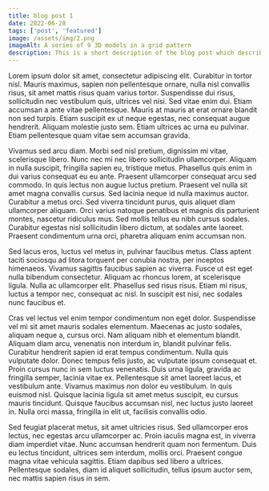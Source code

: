 ```yaml
---
title: blog post 1
date: 2022-06-28
tags: ['post', 'featured']
image: /assets/img/2.png
imageAlt: A series of 9 3D models in a grid pattern
description: This is a short description of the blog post which describes what the post is about.
---
```


Lorem ipsum dolor sit amet, consectetur adipiscing elit. Curabitur in tortor nisl. Mauris maximus, sapien non pellentesque ornare, nulla nisl convallis risus, sit amet mattis risus quam varius tortor. Suspendisse dui risus, sollicitudin nec vestibulum quis, ultrices vel nisi. Sed vitae enim dui. Etiam accumsan a ante vitae pellentesque. Mauris at mauris at erat ornare blandit non sed turpis. Etiam suscipit ex ut neque egestas, nec consequat augue hendrerit. Aliquam molestie justo sem. Etiam ultrices ac urna eu pulvinar. Etiam pellentesque quam vitae sem accumsan gravida.

Vivamus sed arcu diam. Morbi sed nisl pretium, dignissim mi vitae, scelerisque libero. Nunc nec mi nec libero sollicitudin ullamcorper. Aliquam in nulla suscipit, fringilla sapien eu, tristique metus. Phasellus quis enim in dui varius consequat eu eu ante. Praesent ullamcorper consequat arcu sed commodo. In quis lectus non augue luctus pretium. Praesent vel nulla sit amet magna convallis cursus. Sed lacinia neque id nulla maximus auctor. Curabitur a metus orci. Sed viverra tincidunt purus, quis aliquet diam ullamcorper aliquam. Orci varius natoque penatibus et magnis dis parturient montes, nascetur ridiculus mus. Sed mollis tellus eu nibh cursus sodales. Curabitur egestas nisl sollicitudin libero dictum, at sodales ante laoreet. Praesent condimentum urna orci, pharetra aliquam enim accumsan non.

Sed lacus eros, luctus vel metus in, pulvinar faucibus metus. Class aptent taciti sociosqu ad litora torquent per conubia nostra, per inceptos himenaeos. Vivamus sagittis faucibus sapien ac viverra. Fusce ut est eget nulla bibendum consectetur. Aliquam ac rhoncus lorem, at scelerisque ligula. Nulla ac ullamcorper elit. Phasellus sed risus risus. Etiam mi risus, luctus a tempor nec, consequat ac nisl. In suscipit est nisi, nec sodales nunc faucibus et.

Cras vel lectus vel enim tempor condimentum non eget dolor. Suspendisse vel mi sit amet mauris sodales elementum. Maecenas ac justo sodales, aliquam neque a, cursus orci. Nam aliquam nibh et elementum blandit. Aliquam diam arcu, venenatis non interdum in, blandit pulvinar felis. Curabitur hendrerit sapien id erat tempus condimentum. Nulla quis vulputate dolor. Donec tempus felis justo, ac vulputate ipsum consequat et. Proin cursus nunc in sem luctus venenatis. Duis urna ligula, gravida ac fringilla semper, lacinia vitae ex. Pellentesque sit amet laoreet lacus, et vestibulum ante. Vivamus maximus non dolor eu vestibulum. In quis euismod nisl. Quisque lacinia ligula sit amet metus suscipit, eu cursus mauris tincidunt. Quisque faucibus accumsan nisl, nec luctus justo laoreet in. Nulla orci massa, fringilla in elit ut, facilisis convallis odio.

Sed feugiat placerat metus, sit amet ultricies risus. Sed ullamcorper eros lectus, nec egestas arcu ullamcorper ac. Proin iaculis magna est, in viverra diam imperdiet vitae. Nunc accumsan hendrerit quam non fermentum. Duis eu lectus tincidunt, ultrices sem interdum, mollis orci. Praesent congue magna vitae vehicula sagittis. Etiam dapibus sed libero a ultrices. Pellentesque sodales, diam id aliquet sollicitudin, tellus ipsum auctor sem, nec mattis sapien risus in sem.
